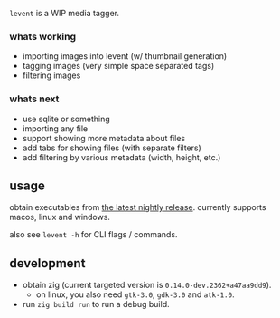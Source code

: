 `levent` is a WIP media tagger.

### whats working

- importing images into levent (w/ thumbnail generation)
- tagging images (very simple space separated tags)
- filtering images

### whats next

- use sqlite or something
- importing any file
- support showing more metadata about files
- add tabs for showing files (with separate filters)
- add filtering by various metadata (width, height, etc.)

## usage

obtain executables from [the latest nightly release](https://github.com/yusdacra/levent/releases/tag/nightly).
currently supports macos, linux and windows.

also see `levent -h` for CLI flags / commands.

## development

- obtain zig (current targeted version is `0.14.0-dev.2362+a47aa9dd9`).
    - on linux, you also need `gtk-3.0`, `gdk-3.0` and `atk-1.0`.
- run `zig build run` to run a debug build.